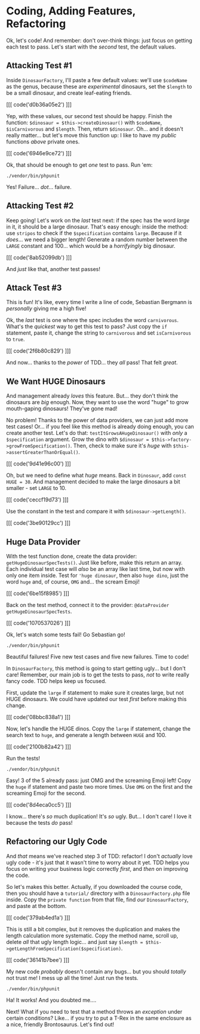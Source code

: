 # Coding, Adding Features, Refactoring

Ok, let's code! And remember: don't over-think things: just focus on getting each
test to pass. Let's start with the *second* test, the default values.

## Attacking Test #1

Inside `DinosaurFactory`, I'll paste a few default values: we'll use `$codeName`
as the genus, because these are *experimental* dinosaurs, set the `$length` to be
a small dinosaur, and create leaf-eating friends.

[[[ code('d0b36a05e2') ]]]

Yep, with these values, our second test should be happy. Finish the function:
`$dinosaur = $this->createDinosaur()` with `$codeName`, `$isCarnivorous` and `$length`.
Then, return `$dinosaur`. Oh... and it doesn't really matter... but let's move this
function up: I like to have my *public* functions *above* private ones.

[[[ code('6946e9ce72') ]]]

Ok, that should be enough to get *one* test to pass. Run 'em:

```terminal-silent
./vendor/bin/phpunit
```

Yes! Failure... *dot*... failure.

## Attacking Test #2

Keep going! Let's work on the *last* test next: if the spec has the word *large*
in it, it should be a large dinosaur. That's easy enough: inside the method: use
`stripos` to check if the `$specification` contains `large`. Because if it *does*...
we need a bigger length! Generate a random number between the `LARGE` constant and
100... which would be a *horrifyingly* big dinosaur.

[[[ code('8ab52099db') ]]]

And *just* like that, another test passes!

## Attack Test #3

This is fun! It's like, every time I write a line of code, Sebastian Bergmann is 
*personally* giving me a high five!

Ok, the *last* test is one where the spec includes the word `carnivorous`. What's
the *quickest* way to get this test to pass? Just copy the `if` statement, paste
it, change the string to `carnivorous` and set `isCarnivorous` to `true`.

[[[ code('2f6b80c829') ]]]

And now... thanks to the *power* of TDD... they *all* pass! That felt *great*.

## We Want HUGE Dinosaurs

And management already *loves* this feature. But... they don't think the dinosaurs
are *big* enough. Now, they want to use the word "huge" to grow mouth-gaping dinosaurs!
They've gone mad!

No problem! Thanks to the power of data providers, we can just add more test cases!
Or... if you feel like this method is already doing enough, you can create another
test. Let's do that: `testItGrowsAHugeDinosaur()` with *only* a `$specification`
argument. Grow the dino with `$dinosaur = $this->factory->growFromSpecification()`.
Then, check to make sure it's *huge* with `$this->assertGreaterThanOrEqual()`.

[[[ code('9d41e96c00') ]]]

Oh, but we need to define what *huge* means. Back in `Dinosaur`, add `const HUGE = 30`.
And management decided to make the large dinosaurs a bit smaller - set `LARGE`
to 10.

[[[ code('ceccf19d73') ]]]

Use the constant in the test and compare it with `$dinosaur->getLength()`.

[[[ code('3be90129cc') ]]]

## Huge Data Provider

With the test function done, create the data provider: `getHugeDinosaurSpecTests()`.
Just like before, make this return an array. Each individual test case will *also*
be an array like last time, but now with only one item inside. Test for `'huge dinosaur`,
then also `huge dino`, just the word `huge` and, of course, `OMG` and... the scream
Emoji!

[[[ code('6be15f8985') ]]]

Back on the test method, connect it to the provider: `@dataProvider getHugeDinosaurSpecTests`.

[[[ code('1070537026') ]]]

Ok, let's watch some tests fail! Go Sebastian go!

```terminal-silent
./vendor/bin/phpunit
```

Beautiful failures! Five new test cases and five new failures. Time to code!

In `DinosaurFactory`, this method is going to start getting ugly... but I don't care!
Remember, our main job is to get the tests to pass, *not* to write really fancy code.
TDD helps keep us focused.

First, update the `large` if statement to make sure it creates large, but not
HUGE dinosaurs. We could have updated our test *first* before making this change.

[[[ code('08bbc838a1') ]]]

Now, let's handle the HUGE dinos. Copy the `large` if statement, change the search
text to `huge`, and generate a length between `HUGE` and 100.

[[[ code('2100b82a42') ]]]

Run the tests!

```terminal-silent
./vendor/bin/phpunit
```

Easy! 3 of the 5 already pass: just OMG and the screaming Emoji left! Copy the `huge`
if statement and paste two more times. Use `OMG` on the first and the screaming Emoji
for the second.

[[[ code('8d4eca0cc5') ]]]

I know... there's *so* much duplication! It's *so* ugly. But... I don't care! I
love it because the tests *do* pass!

## Refactoring our Ugly Code

And *that* means we've reached step 3 of TDD: refactor! I don't *actually* love
ugly code - it's just that it wasn't time to worry about it yet. TDD helps you focus
on writing your business logic correctly *first*, and *then* on improving the code.

So let's makes this better. Actually, if you downloaded the course code, then you should
have a `tutorial/` directory with a `DinosaurFactory.php` file inside. Copy the
`private function` from that file, find *our* `DinosaurFactory`, and paste at
the bottom.

[[[ code('379ab4ed1a') ]]]

This is still a bit complex, but it removes the duplication and makes the length
calculation more systematic. Copy the method name, scroll up, delete *all* that
ugly length logic... and just say `$length = $this->getLengthFromSpecification($specification)`.

[[[ code('36141b7bee') ]]]

My new code *probably* doesn't contain any bugs... but you should *totally* not
trust me! I mess up all the time! Just run the tests.

```terminal-silent
./vendor/bin/phpunit
```

Ha! It works! And you doubted me....

Next! What if you need to test that a method throws an *exception* under certain
conditions? Like... if you try to put a T-Rex in the same enclosure as a nice,
friendly Brontosaurus. Let's find out!

